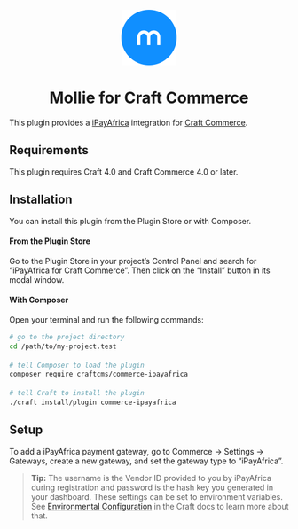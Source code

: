 <p align="center"><img src="./src/icon.svg" width="100" height="100" alt="Mollie for Craft Commerce icon"></p>

<h1 align="center">Mollie for Craft Commerce</h1>

This plugin provides a [iPayAfrica](https://ipayafrica.com/) integration for [Craft Commerce](https://craftcms.com/commerce).

## Requirements

This plugin requires Craft 4.0 and Craft Commerce 4.0 or later.

## Installation

You can install this plugin from the Plugin Store or with Composer.

#### From the Plugin Store

Go to the Plugin Store in your project’s Control Panel and search for “iPayAfrica for Craft Commerce”. Then click on the “Install” button in its modal window.

#### With Composer

Open your terminal and run the following commands:

```bash
# go to the project directory
cd /path/to/my-project.test

# tell Composer to load the plugin
composer require craftcms/commerce-ipayafrica

# tell Craft to install the plugin
./craft install/plugin commerce-ipayafrica
```

## Setup

To add a iPayAfrica payment gateway, go to Commerce → Settings → Gateways, create a new gateway, and set the gateway type to “iPayAfrica”.

> **Tip:** The username is the Vendor ID provided to you by iPayAfrica during registration and password is the hash key you generated in your dashboard. These settings can be set to environment variables. See [Environmental Configuration](https://docs.craftcms.com/v3/config/environments.html) in the Craft docs to learn more about that.